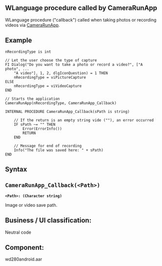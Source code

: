 


## WLanguage procedure called by CameraRunApp



<a name="XUse"></a>
<a name="Use"></a>
<a name="description"></a>
WLanguage procedure ("callback") called when taking photos or recording videos via [CameraRunApp](../WDLang1/1000022470.md).
<a name="Example1"></a>
<a name="sample_code"></a>

## Example


```wl
nRecordingType is int

// Let the user choose the type of capture
FI Dialog("Do you want to take a photo or record a video?", ["A photo", ...
	"A video"], 1, 2, dlgIconQuestion) = 1 THEN
	nRecordingType = viPictureCapture
ELSE
	nRecordingType = viVideoCapture
END

// Starts the application
CameraRunApp(nRecordingType, CameraRunApp_Callback)

INTERNAL PROCEDURE CameraRunApp_Callback(sPath is string)

	// If the return is an empty string vide (""), an error occurred
	IF sPath ~= "" THEN
		Error(ErrorInfo())
		RETURN
	END

	// Message for end of recording
	Info("The file was saved here: " + sPath)
END
```

<a name="XSYNTAX"></a>

## Syntax
<a name="SYNTAX1"></a>

`CameraRunApp_Callback(<Path>)`
---

**`<Path>: (Character string)`**

Image or video save path. 



<a name="XComponent"></a>

## Business / UI classification:
Neutral code
## Component:
wd280android.aar
